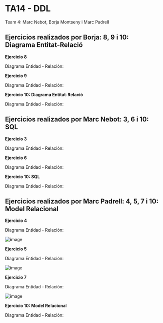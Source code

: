 # TA14 - DDL
Team 4: Marc Nebot, Borja Montseny i Marc Padrell

## Ejercicios realizados por Borja: 8, 9 i 10: Diagrama Entitat-Relació

**Ejercicio 8**

Diagrama Entidad - Relación:



**Ejercicio 9**

Diagrama Entidad - Relación:



**Ejercicio 10: Diagrama Entitat-Relació**

Diagrama Entidad - Relación:



## Ejercicios realizados por Marc Nebot: 3, 6 i 10: SQL

**Ejercicio 3**

Diagrama Entidad - Relación:



**Ejercicio 6**

Diagrama Entidad - Relación:



**Ejercicio 10: SQL**

Diagrama Entidad - Relación:


## Ejercicios realizados por Marc Padrell: 4, 5, 7 i 10: Model Relacional

**Ejercicio 4**

Diagrama Entidad - Relación:

![image](https://user-images.githubusercontent.com/79224406/165077479-017ea15b-de30-4984-8ff4-348b884752d2.png)

**Ejercicio 5**

Diagrama Entidad - Relación:

![image](https://user-images.githubusercontent.com/79224406/165080062-00269fef-68e1-421b-93ab-57b1c1daeedb.png)

**Ejercicio 7**

Diagrama Entidad - Relación:

![image](https://user-images.githubusercontent.com/79224406/165081934-32e704af-afec-4951-8964-0d191b10f336.png)

**Ejercicio 10: Model Relacional**

Diagrama Entidad - Relación:




